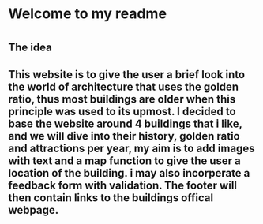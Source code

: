 <h1>Welcome to my readme<h1> 

<h2>The idea<h2>

<p>This website is to give the user a brief look into the world of architecture that uses the golden ratio, thus most buildings are older when this principle was used to its upmost. I decided to base the website around 4 buildings that i like, and we will dive into their history, golden ratio and attractions per year, my aim is to add images with text and a map function to give the user a location of the building. i may also incorperate a feedback form with validation. The footer will then contain links to the buildings offical webpage.<p>